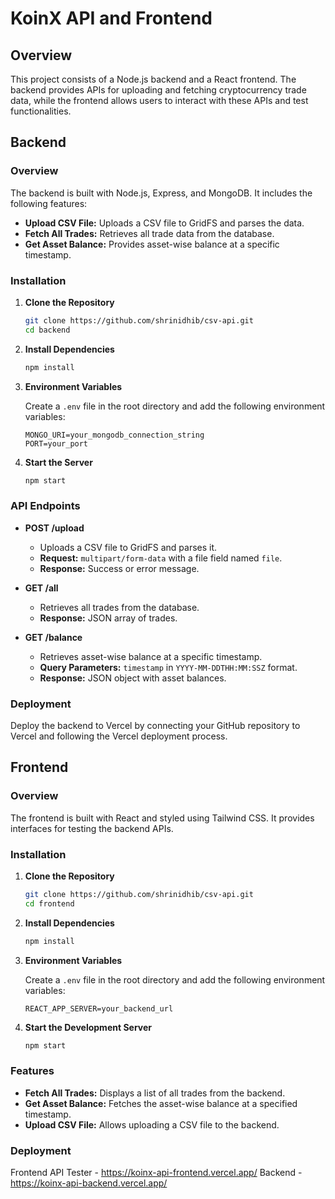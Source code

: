 # KoinX API and Frontend

## Overview

This project consists of a Node.js backend and a React frontend. The backend provides APIs for uploading and fetching cryptocurrency trade data, while the frontend allows users to interact with these APIs and test functionalities.

## Backend

### Overview

The backend is built with Node.js, Express, and MongoDB. It includes the following features:
- **Upload CSV File:** Uploads a CSV file to GridFS and parses the data.
- **Fetch All Trades:** Retrieves all trade data from the database.
- **Get Asset Balance:** Provides asset-wise balance at a specific timestamp.

### Installation

1. **Clone the Repository**

   ```bash
   git clone https://github.com/shrinidhib/csv-api.git
   cd backend
   ```

2. **Install Dependencies**

   ```bash
   npm install
   ```

3. **Environment Variables**

   Create a `.env` file in the root directory and add the following environment variables:

   ```env
   MONGO_URI=your_mongodb_connection_string
   PORT=your_port
   ```

4. **Start the Server**

   ```bash
   npm start
   ```

### API Endpoints

- **POST /upload**
  - Uploads a CSV file to GridFS and parses it.
  - **Request:** `multipart/form-data` with a file field named `file`.
  - **Response:** Success or error message.

- **GET /all**
  - Retrieves all trades from the database.
  - **Response:** JSON array of trades.

- **GET /balance**
  - Retrieves asset-wise balance at a specific timestamp.
  - **Query Parameters:** `timestamp` in `YYYY-MM-DDTHH:MM:SSZ` format.
  - **Response:** JSON object with asset balances.

### Deployment

Deploy the backend to Vercel by connecting your GitHub repository to Vercel and following the Vercel deployment process.

## Frontend

### Overview

The frontend is built with React and styled using Tailwind CSS. It provides interfaces for testing the backend APIs.

### Installation

1. **Clone the Repository**

   ```bash
   git clone https://github.com/shrinidhib/csv-api.git
   cd frontend
   ```

2. **Install Dependencies**

   ```bash
   npm install
   ```

3. **Environment Variables**

   Create a `.env` file in the root directory and add the following environment variables:

   ```env
   REACT_APP_SERVER=your_backend_url
   ```

4. **Start the Development Server**

   ```bash
   npm start
   ```

### Features

- **Fetch All Trades:** Displays a list of all trades from the backend.
- **Get Asset Balance:** Fetches the asset-wise balance at a specified timestamp.
- **Upload CSV File:** Allows uploading a CSV file to the backend.

### Deployment

Frontend API Tester -  https://koinx-api-frontend.vercel.app/
Backend - https://koinx-api-backend.vercel.app/

